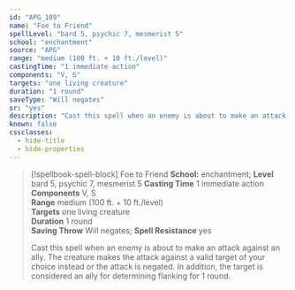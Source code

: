```yaml
---
id: "APG_109"
name: "Foe to Friend"
spellLevel: "bard 5, psychic 7, mesmerist 5"
school: "enchantment"
source: "APG"
range: "medium (100 ft. + 10 ft./level)"
castingTime: "1 immediate action"
components: "V, S"
targets: "one living creature"
duration: "1 round"
saveType: "Will negates"
sr: "yes"
description: "Cast this spell when an enemy is about to make an attack against an ally. The creature makes the attack against a valid target of your choice instead or the attack is negated.  In addition, the target is considered an ally for determining flanking for 1 round."
known: false
cssclasses:
  - hide-title
  - hide-properties
---
```


> [!spellbook-spell-block] Foe to Friend
> **School:** enchantment; **Level** bard 5, psychic 7, mesmerist 5
> **Casting Time** 1 immediate action  
> **Components** V, S  
> **Range** medium (100 ft. + 10 ft./level)  
> **Targets** one living creature  
> **Duration** 1 round  
> **Saving Throw** Will negates; **Spell Resistance** yes
> 
> Cast this spell when an enemy is about to make an attack against an ally. The creature makes the attack against a valid target of your choice instead or the attack is negated.  In addition, the target is considered an ally for determining flanking for 1 round.
